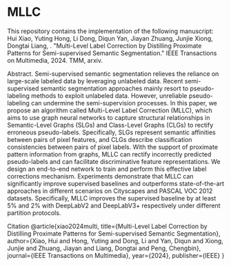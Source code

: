 # MLLC
This repository contains the implementation of the following manuscript: Hui Xiao, Yuting Hong, Li Dong, Diqun Yan, Jiayan Zhuang, Junjie Xiong, Dongtai Liang, 
. "Multi-Level Label Correction by Distilling Proximate Patterns for Semi-supervised Semantic Segmentation." IEEE Transactions on Multimedia, 2024.
TMM, arxiv.

Abstract. Semi-supervised semantic segmentation relieves the reliance on large-scale labeled data by leveraging unlabeled data. Recent semi-supervised semantic segmentation approaches mainly resort to pseudo-labeling methods to exploit unlabeled data. However, unreliable pseudo-labeling can undermine the semi-supervision processes. In this paper, we propose an algorithm called Multi-Level Label Correction (MLLC), which aims to use graph neural networks to capture structural relationships in Semantic-Level Graphs (SLGs) and Class-Level Graphs (CLGs) to rectify erroneous pseudo-labels. Specifically, SLGs represent semantic affinities between pairs of pixel features, and CLGs describe classification consistencies between pairs of pixel labels. With the support of proximate pattern information from graphs, MLLC can rectify incorrectly predicted pseudo-labels and can facilitate discriminative feature representations. We design an end-to-end network to train and perform this effective label corrections mechanism. Experiments demonstrate that MLLC can significantly improve supervised baselines and outperforms state-of-the-art approaches in different scenarios on Cityscapes and PASCAL VOC 2012 datasets. Specifically, MLLC improves the supervised baseline by at least 5% and 2% with DeepLabV2 and DeepLabV3+ respectively under different partition protocols.

Citation
@article{xiao2024multi,
  title={Multi-Level Label Correction by Distilling Proximate Patterns for Semi-supervised Semantic Segmentation},
  author={Xiao, Hui and Hong, Yuting and Dong, Li and Yan, Diqun and Xiong, Junjie and Zhuang, Jiayan and Liang, Dongtai and Peng, Chengbin},
  journal={IEEE Transactions on Multimedia},
  year={2024},
  publisher={IEEE}
}
